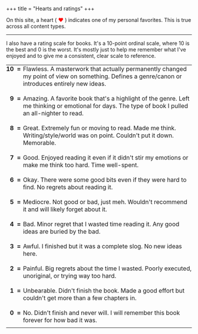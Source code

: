 +++
title = "Hearts and ratings"
+++

On this site, a heart ( <span style="color:#FF0000">♥</span> ) indicates one of my personal favorites. This is true across all content types.

---

I also have a rating scale for books. It's a 10-point ordinal scale, where 10 is the best and 0 is the worst. It's mostly just to help me remember what I've enjoyed and to give me a consistent, clear scale to reference.

<style type="text/css">
  .rating-table .rating {
    text-align: right;
    vertical-align: top;
    font-weight: bold;
    white-space: pre;
    padding: 10px 6px 0 0;
  }
  .rating-table td {
    text-align: left;
    padding: 10px 0;
    border: none;
  }
  .rating-table tr:first-child td {
    padding-top: 0;
  }
</style>

<table class="rating-table">
  <tr>
    <td class="rating">10  =</td>
    <td>Flawless. A masterwork that actually permanently changed my point of view on something. Defines a genre/canon or introduces entirely new ideas.</td>
  </tr>
  <tr>
    <td class="rating">9  =</td>
    <td>Amazing. A favorite book that's a highlight of the genre. Left me thinking or emotional for days. The type of book I pulled an all-nighter to read.</td>
  </tr>
  <tr>
    <td class="rating">8  =</td>
    <td>Great. Extremely fun or moving to read. Made me think. Writing/style/world was on point. Couldn't put it down. Memorable.</td>
  </tr>
  <tr>
    <td class="rating">7  =</td>
    <td>Good. Enjoyed reading it even if it didn't stir my emotions or make me think too hard. Time well-spent.</td>
  </tr>
  <tr>
    <td class="rating">6  =</td>
    <td>Okay. There were some good bits even if they were hard to find. No regrets about reading it.</td>
  </tr>
  <tr>
    <td class="rating">5  =</td>
    <td>Mediocre. Not good or bad, just meh. Wouldn't recommend it and will likely forget about it.</td>
  </tr>
  <tr>
    <td class="rating">4  =</td>
    <td>Bad. Minor regret that I wasted time reading it. Any good ideas are buried by the bad.</td>
  </tr>
  <tr>
    <td class="rating">3  =</td>
    <td>Awful. I finished but it was a complete slog. No new ideas here.</td>
  </tr>
  <tr>
    <td class="rating">2  =</td>
    <td>Painful. Big regrets about the time I wasted. Poorly executed, unoriginal, or trying way too hard.</td>
  </tr>
  <tr>
    <td class="rating">1  =</td>
    <td>Unbearable. Didn't finish the book. Made a good effort but couldn't get more than a few chapters in.</td>
  </tr>
  <tr>
    <td class="rating">0  =</td>
    <td>No. Didn't finish and never will. I will remember this book forever for how bad it was.</td>
  </tr>
</table>
